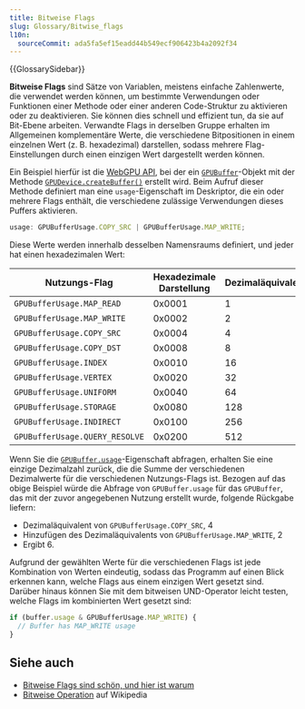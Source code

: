 ```yaml
---
title: Bitweise Flags
slug: Glossary/Bitwise_flags
l10n:
  sourceCommit: ada5fa5ef15eadd44b549ecf906423b4a2092f34
---
```


{{GlossarySidebar}}

**Bitweise Flags** sind Sätze von Variablen, meistens einfache Zahlenwerte, die verwendet werden können, um bestimmte Verwendungen oder Funktionen einer Methode oder einer anderen Code-Struktur zu aktivieren oder zu deaktivieren. Sie können dies schnell und effizient tun, da sie auf Bit-Ebene arbeiten. Verwandte Flags in derselben Gruppe erhalten im Allgemeinen komplementäre Werte, die verschiedene Bitpositionen in einem einzelnen Wert (z. B. hexadezimal) darstellen, sodass mehrere Flag-Einstellungen durch einen einzigen Wert dargestellt werden können.

Ein Beispiel hierfür ist die [WebGPU API](/de/docs/Web/API/WebGPU_API), bei der ein [`GPUBuffer`](/de/docs/Web/API/GPUBuffer)-Objekt mit der Methode [`GPUDevice.createBuffer()`](/de/docs/Web/API/GPUDevice/createBuffer) erstellt wird. Beim Aufruf dieser Methode definiert man eine `usage`-Eigenschaft im Deskriptor, die ein oder mehrere Flags enthält, die verschiedene zulässige Verwendungen dieses Puffers aktivieren.

```js
usage: GPUBufferUsage.COPY_SRC | GPUBufferUsage.MAP_WRITE;
```

Diese Werte werden innerhalb desselben Namensraums definiert, und jeder hat einen hexadezimalen Wert:

| Nutzungs-Flag                  | Hexadezimale Darstellung | Dezimaläquivalent |
| ------------------------------ | ------------------------ | ----------------- |
| `GPUBufferUsage.MAP_READ`      | 0x0001                   | 1                 |
| `GPUBufferUsage.MAP_WRITE`     | 0x0002                   | 2                 |
| `GPUBufferUsage.COPY_SRC`      | 0x0004                   | 4                 |
| `GPUBufferUsage.COPY_DST`      | 0x0008                   | 8                 |
| `GPUBufferUsage.INDEX`         | 0x0010                   | 16                |
| `GPUBufferUsage.VERTEX`        | 0x0020                   | 32                |
| `GPUBufferUsage.UNIFORM`       | 0x0040                   | 64                |
| `GPUBufferUsage.STORAGE`       | 0x0080                   | 128               |
| `GPUBufferUsage.INDIRECT`      | 0x0100                   | 256               |
| `GPUBufferUsage.QUERY_RESOLVE` | 0x0200                   | 512               |

Wenn Sie die [`GPUBuffer.usage`](/de/docs/Web/API/GPUBuffer/usage)-Eigenschaft abfragen, erhalten Sie eine einzige Dezimalzahl zurück, die die Summe der verschiedenen Dezimalwerte für die verschiedenen Nutzungs-Flags ist. Bezogen auf das obige Beispiel würde die Abfrage von `GPUBuffer.usage` für das `GPUBuffer`, das mit der zuvor angegebenen Nutzung erstellt wurde, folgende Rückgabe liefern:

- Dezimaläquivalent von `GPUBufferUsage.COPY_SRC`, 4
- Hinzufügen des Dezimaläquivalents von `GPUBufferUsage.MAP_WRITE`, 2
- Ergibt 6.

Aufgrund der gewählten Werte für die verschiedenen Flags ist jede Kombination von Werten eindeutig, sodass das Programm auf einen Blick erkennen kann, welche Flags aus einem einzigen Wert gesetzt sind. Darüber hinaus können Sie mit dem bitweisen UND-Operator leicht testen, welche Flags im kombinierten Wert gesetzt sind:

```js
if (buffer.usage & GPUBufferUsage.MAP_WRITE) {
  // Buffer has MAP_WRITE usage
}
```

## Siehe auch

- [Bitweise Flags sind schön, und hier ist warum](https://www.hendrik-erz.de/post/bitwise-flags-are-beautiful-and-heres-why)
- [Bitweise Operation](https://en.wikipedia.org/wiki/Bitwise_operation) auf Wikipedia
